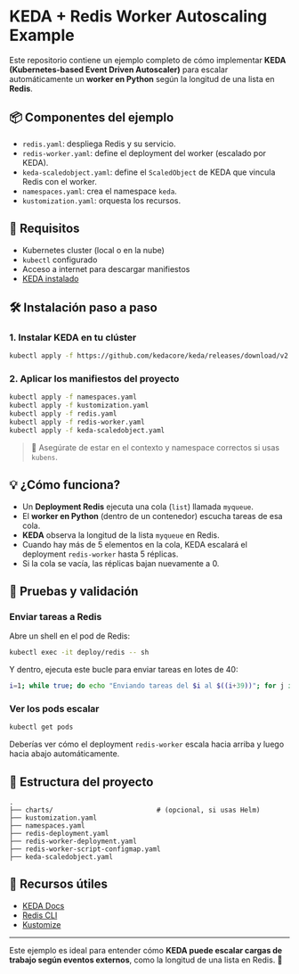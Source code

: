 # KEDA + Redis Worker Autoscaling Example

Este repositorio contiene un ejemplo completo de cómo implementar **KEDA (Kubernetes-based Event Driven Autoscaler)** para escalar automáticamente un **worker en Python** según la longitud de una lista en **Redis**.

## 📦 Componentes del ejemplo

- `redis.yaml`: despliega Redis y su servicio.
- `redis-worker.yaml`: define el deployment del worker (escalado por KEDA).
- `keda-scaledobject.yaml`: define el `ScaledObject` de KEDA que vincula Redis con el worker.
- `namespaces.yaml`: crea el namespace `keda`.
- `kustomization.yaml`: orquesta los recursos.

## 🚀 Requisitos

- Kubernetes cluster (local o en la nube)
- `kubectl` configurado
- Acceso a internet para descargar manifiestos
- [KEDA instalado](https://keda.sh/docs/)

## 🛠 Instalación paso a paso

### 1. Instalar KEDA en tu clúster

```bash
kubectl apply -f https://github.com/kedacore/keda/releases/download/v2.17.2/keda-2.17.2.yaml
```

### 2. Aplicar los manifiestos del proyecto

```bash
kubectl apply -f namespaces.yaml
kubectl apply -f kustomization.yaml
kubectl apply -f redis.yaml
kubectl apply -f redis-worker.yaml
kubectl apply -f keda-scaledobject.yaml
```

> 📌 Asegúrate de estar en el contexto y namespace correctos si usas `kubens`.

## 💡 ¿Cómo funciona?

- Un **Deployment Redis** ejecuta una cola (`list`) llamada `myqueue`.
- El **worker en Python** (dentro de un contenedor) escucha tareas de esa cola.
- **KEDA** observa la longitud de la lista `myqueue` en Redis.
- Cuando hay más de 5 elementos en la cola, KEDA escalará el deployment `redis-worker` hasta 5 réplicas.
- Si la cola se vacía, las réplicas bajan nuevamente a 0.

## 🧪 Pruebas y validación

### Enviar tareas a Redis

Abre un shell en el pod de Redis:

```bash
kubectl exec -it deploy/redis -- sh
```

Y dentro, ejecuta este bucle para enviar tareas en lotes de 40:

```bash
i=1; while true; do echo "Enviando tareas del $i al $((i+39))"; for j in $(seq $i $((i+39))); do redis-cli -h redis rpush myqueue "task$j"; done; i=$((i+40)); sleep 10; done
```

### Ver los pods escalar

```bash
kubectl get pods
```

Deberías ver cómo el deployment `redis-worker` escala hacia arriba y luego hacia abajo automáticamente.

## 📂 Estructura del proyecto

```
.
├── charts/                          # (opcional, si usas Helm)
├── kustomization.yaml
├── namespaces.yaml
├── redis-deployment.yaml
├── redis-worker-deployment.yaml
├── redis-worker-script-configmap.yaml
├── keda-scaledobject.yaml
```

## 📖 Recursos útiles

- [KEDA Docs](https://keda.sh/)
- [Redis CLI](https://redis.io/docs/ui/cli/)
- [Kustomize](https://kustomize.io/)

---

Este ejemplo es ideal para entender cómo **KEDA puede escalar cargas de trabajo según eventos externos**, como la longitud de una lista en Redis. 🎯
